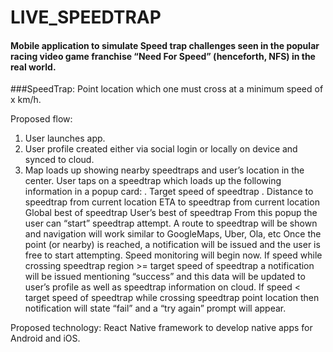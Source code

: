 # LIVE_SPEEDTRAP

#### Mobile application to simulate Speed trap challenges seen in the popular racing video game franchise “Need For Speed” (henceforth, NFS) in the real world.

###SpeedTrap:
Point location which one must cross at a minimum speed of x km/h.

Proposed flow:
1. User launches app.
2. User profile created either via social login or locally on device and synced to cloud.
3. Map loads up showing nearby speedtraps and user’s location in the center.
User taps on a speedtrap which loads up the following information in a popup card:
  . Target speed of speedtrap
  . Distance to speedtrap from current location
ETA to speedtrap from current location
Global best of speedtrap
User’s best of speedtrap
From this popup the user can “start” speedtrap attempt.
A route to speedtrap will be shown and navigation will work similar to GoogleMaps, Uber, Ola, etc
Once the point (or nearby) is reached, a notification will be issued and the user is free to start attempting.
Speed monitoring will begin now.
If speed while crossing speedtrap region >= target speed of speedtrap a notification will be issued mentioning “success” and this data will be updated to user’s profile as well as speedtrap information on cloud.
If speed < target speed of speedtrap while crossing speedtrap point location then notification will state “fail” and a “try again” prompt will appear.

Proposed technology:
React Native framework to develop native apps for Android and iOS.
